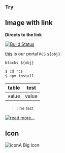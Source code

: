 ### Try
## Image with link

**Directs to the link**

[![Build Status](https://img.shields.io/travis/angular/angular-cli/master.svg?label=travis)](https://dillinger.io/)

[this](http://apisrv-dashboard-prod-1100.zreem.com/pages/customers/search) is our portal `RCS`
```${obj}```
```
blocks ${obj}
```
```sh
$ cd rcs
$ npm install
```

|table|test|
|------|------|
|value|value|

> line test

[![read more...]()](http://apisrv-dashboard-prod-1100.zreem.com/pages/customers/search)

## Icon

![icon](http://www.iconshock.com/img_jpg/SOPHISTIQUE/communications/jpg/256/car_icon.jpg)A Big Icon
